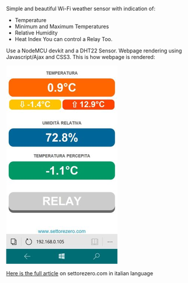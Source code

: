 Simple and beautiful Wi-Fi weather sensor with indication of:
- Temperature
- Minimum and Maximum Temperatures
- Relative Humidity
- Heat Index
You can control a Relay Too.

Use a NodeMCU devkit and a DHT22 Sensor. Webpage rendering using Javascript/Ajax and CSS3.
This is how webpage is rendered:

![application screenshot](https://github.com/Cyb3rn0id/ESP8266_experiments/blob/master/DHT22_and_Relay_demo/screenshot.jpg)

[Here is the full article](http://www.settorezero.com/wordpress/termometro-wi-fi-con-indicazione-umidita-temperatura-percepita-e-controllo-rele-mediante-esp8266/) on settorezero.com in italian language
